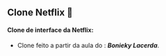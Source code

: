 ## Clone Netflix :cinema:

#### Clone de interface da Netflix:

* Clone feito a partir da aula do : ***Bonieky Lacerda***.

  